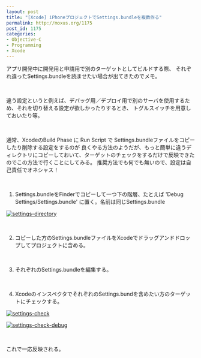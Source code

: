 ```yaml
---
layout: post
title: "[Xcode] iPhoneプロジェクトでSettings.bundleを複数作る"
permalink: http://moxus.org/1175
post_id: 1175
categories: 
- Objective-C
- Programming
- Xcode
---
```


アプリ開発中に開発用と申請用で別のターゲットとしてビルドする際、 それぞれ違ったSettings.bundleを読ませたい場合が出てきたのでメモ。

 

違う設定というと例えば、デバッグ用／デプロイ用で別のサーバを使用するため、それを切り替える設定が欲しかったりするとき、 トグルスイッチを用意しておいたり等。

 

通常、XcodeのBuild Phase に Run Script で Settings.bundleファイルをコピーしたり削除する設定をするのが 良くやる方法のようだが、もっと簡単に違うディレクトリにコピーしておいて、ターゲットのチェックをするだけで反映できたのでこの方法で行くことにしてみる。 推奨方法でも何でも無いので、設定は自己責任でオネシャス！

 

1) Settings.bundleをFinderでコピーして一つ下の階層、たとえば 'Debug Settings/Settings.bundle' に置く。名前は同じSettings.bundle


[![settings-directory](/images/settings-directory-300x127.png)](/images/settings-directory.png)

 

2) コピーした方のSettings.bundleファイルをXcodeでドラッグアンドドロップしてプロジェクトに含める。

 

3) それぞれのSettings.bundleを編集する。

 

4) XcodeのインスペクタでそれぞれのSettings.bundを含めたい方のターゲットにチェックする。


[![settings-check](/images/settings-check-300x162.png)](/images/settings-check.png)


[![settings-check-debug](/images/settings-check-debug-300x162.png)](/images/settings-check-debug.png)

 

これで一応反映される。

 